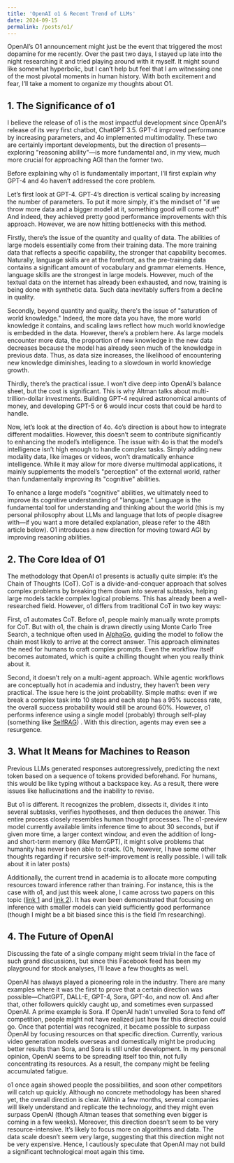 ```yaml
---
title: 'OpenAI o1 & Recent Trend of LLMs'
date: 2024-09-15
permalink: /posts/o1/
---
```



OpenAI’s O1 announcement might just be the event that triggered the most dopamine for me recently. Over the past two days, I stayed up late into the night researching it and tried playing around with it myself. It might sound like somewhat hyperbolic, but I can’t help but feel that I am witnessing one of the most pivotal moments in human history. With both excitement and fear, I’ll take a moment to organize my thoughts about O1.

## 1. The Significance of o1
I believe the release of o1 is the most impactful development since OpenAI's release of its very first chatbot, ChatGPT 3.5. GPT-4 improved performance by increasing parameters, and 4o implemented multimodality. These two are certainly important developments, but the direction o1 presents—exploring "reasoning ability"—is more fundamental and, in my view, much more crucial for approaching AGI than the former two.

Before explaining why o1 is fundamentally important, I’ll first explain why GPT-4 and 4o haven’t addressed the core problem.

Let’s first look at GPT-4. GPT-4’s direction is vertical scaling by increasing the number of parameters. To put it more simply, it's the mindset of "if we throw more data and a bigger model at it, something good will come out!" And indeed, they achieved pretty good performance improvements with this approach. However, we are now hitting bottlenecks with this method.

Firstly, there’s the issue of the quantity and quality of data. The abilities of large models essentially come from their training data. The more training data that reflects a specific capability, the stronger that capability becomes. Naturally, language skills are at the forefront, as the pre-training data contains a significant amount of vocabulary and grammar elements. Hence, language skills are the strongest in large models. However, much of the textual data on the internet has already been exhausted, and now, training is being done with synthetic data. Such data inevitably suffers from a decline in quality.

Secondly, beyond quantity and quality, there's the issue of "saturation of world knowledge." Indeed, the more data you have, the more world knowledge it contains, and scaling laws reflect how much world knowledge is embedded in the data. However, there’s a problem here. As large models encounter more data, the proportion of new knowledge in the new data decreases because the model has already seen much of the knowledge in previous data. Thus, as data size increases, the likelihood of encountering new knowledge diminishes, leading to a slowdown in world knowledge growth.

Thirdly, there’s the practical issue. I won’t dive deep into OpenAI’s balance sheet, but the cost is significant. This is why Altman talks about multi-trillion-dollar investments. Building GPT-4 required astronomical amounts of money, and developing GPT-5 or 6 would incur costs that could be hard to handle.

Now, let’s look at the direction of 4o. 4o’s direction is about how to integrate different modalities. However, this doesn’t seem to contribute significantly to enhancing the model’s intelligence. The issue with 4o is that the model’s intelligence isn’t high enough to handle complex tasks. Simply adding new modality data, like images or videos, won't dramatically enhance intelligence. While it may allow for more diverse multimodal applications, it mainly supplements the model’s "perception" of the external world, rather than fundamentally improving its "cognitive" abilities.

To enhance a large model’s "cognitive" abilities, we ultimately need to improve its cognitive understanding of "language." Language is the fundamental tool for understanding and thinking about the world (this is my personal philosophy about LLMs and language that lots of people disagree with—if you want a more detailed explanation, please refer to the 48th article below). O1 introduces a new direction for moving toward AGI by improving reasoning abilities.

## 2. The Core Idea of O1
The methodology that OpenAI o1 presents is actually quite simple: it’s the Chain of Thoughts (CoT). CoT is a divide-and-conquer approach that solves complex problems by breaking them down into several subtasks, helping large models tackle complex logical problems. This has already been a well-researched field. However, o1 differs from traditional CoT in two key ways:

First, o1 automates CoT. Before o1, people mainly manually wrote prompts for CoT. But with o1, the chain is drawn directly using Monte Carlo Tree Search, a technique often used in [AlphaGo]( https://www.nature.com/articles/nature16961 ), guiding the model to follow the chain most likely to arrive at the correct answer. This approach eliminates the need for humans to craft complex prompts. Even the workflow itself becomes automated, which is quite a chilling thought when you really think about it.

Second, it doesn’t rely on a multi-agent approach. While agentic workflows are conceptually hot in academia and industry, they haven’t been very practical. The issue here is the joint probability. Simple maths: even if we break a complex task into 10 steps and each step has a 95% success rate, the overall success probability would still be around 60%. However, o1 performs inference using a single model (probably) through self-play (something like [SelfRAG](https://arxiv.org/pdf/2310.11511)) . With this direction, agents may even see a resurgence.

## 3. What It Means for Machines to Reason
Previous LLMs generated responses autoregressively, predicting the next token based on a sequence of tokens provided beforehand. For humans, this would be like typing without a backspace key. As a result, there were issues like hallucinations and the inability to revise. 

But o1 is different. It recognizes the problem, dissects it, divides it into several subtasks, verifies hypotheses, and then deduces the answer. This entire process closely resembles human thought processes. The o1-preview model currently available limits inference time to about 30 seconds, but if given more time, a larger context window, and even the addition of long- and short-term memory (like MemGPT), it might solve problems that humanity has never been able to crack. (Oh, however, I have some other thoughts regarding if recursive self-improvement is really possible. I will talk about it in later posts)

Additionally, the current trend in academia is to allocate more computing resources toward inference rather than training. For instance, this is the case with o1, and just this week alone, I came across two papers on this topic ([link 1](https://arxiv.org/abs/2408.03314) and [link 2](https://arxiv.org/abs/2407.21787)). It has even been demonstrated that focusing on inference with smaller models can yield sufficiently good performance (though I might be a bit biased since this is the field I’m researching).


## 4. The Future of OpenAI
Discussing the fate of a single company might seem trivial in the face of such grand discussions, but since this Facebook feed has been my playground for stock analyses, I’ll leave a few thoughts as well.

OpenAI has always played a pioneering role in the industry. There are many examples where it was the first to prove that a certain direction was possible—ChatGPT, DALL-E, GPT-4, Sora, GPT-4o, and now o1. And after that, other followers quickly caught up, and sometimes even surpassed OpenAI. A prime example is Sora. If OpenAI hadn’t unveiled Sora to fend off competition, people might not have realized just how far this direction could go. Once that potential was recognized, it became possible to surpass OpenAI by focusing resources on that specific direction. Currently, various video generation models overseas and domestically might be producing better results than Sora, and Sora is still under development.
In my personal opinion, OpenAI seems to be spreading itself too thin, not fully concentrating its resources. As a result, the company might be feeling accumulated fatigue.

o1 once again showed people the possibilities, and soon other competitors will catch up quickly. Although no concrete methodology has been shared yet, the overall direction is clear. Within a few months, several companies will likely understand and replicate the technology, and they might even surpass OpenAI (though Altman teases that something even bigger is coming in a few weeks). Moreover, this direction doesn’t seem to be very resource-intensive. It’s likely to focus more on algorithms and data. The data scale doesn’t seem very large, suggesting that this direction might not be very expensive. Hence, I cautiously speculate that OpenAI may not build a significant technological moat again this time.